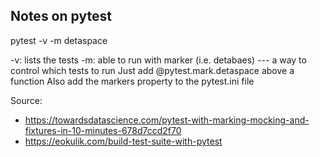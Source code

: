 ## Notes on pytest

pytest -v -m detaspace

-v: lists the tests
-m: able to run with marker (i.e. detabaes) --- a way to control which tests to run
    Just add @pytest.mark.detaspace above a function
    Also add the markers property to the pytest.ini file

Source:
- https://towardsdatascience.com/pytest-with-marking-mocking-and-fixtures-in-10-minutes-678d7ccd2f70
- https://eokulik.com/build-test-suite-with-pytest